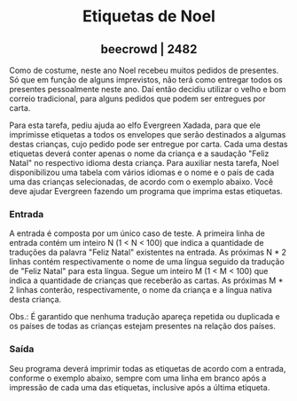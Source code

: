 <h1 align="center">Etiquetas de Noel</h1>

<h2 align="center">beecrowd | 2482</h2>

Como de costume, neste ano Noel recebeu muitos pedidos de presentes. Só que em função de alguns imprevistos, não terá como entregar todos os presentes pessoalmente neste ano. Daí então decidiu utilizar o velho e bom correio tradicional, para alguns pedidos que podem ser entregues por carta.

Para esta tarefa, pediu ajuda ao elfo Evergreen Xadada, para que ele imprimisse etiquetas a todos os envelopes que serão destinados a algumas destas crianças, cujo pedido pode ser entregue por carta. Cada uma destas etiquetas deverá conter apenas o nome da criança e a saudação "Feliz Natal" no respectivo idioma desta criança. Para auxiliar nesta tarefa, Noel disponibilizou uma tabela com vários idiomas e o nome e o país de cada uma das crianças selecionadas, de acordo com o exemplo abaixo. Você deve ajudar Evergreen fazendo um programa que imprima estas etiquetas.

### Entrada

A entrada é composta por um único caso de teste. A primeira linha de entrada contém um inteiro N (1 < N < 100) que indica a quantidade de traduções da palavra "Feliz Natal" existentes na entrada. As próximas N * 2 linhas contém respectivamente o nome de uma língua seguido da tradução de "Feliz Natal" para esta língua. Segue um inteiro M (1 < M < 100) que indica a quantidade de crianças que receberão as cartas. As próximas M * 2 linhas conterão, respectivamente, o nome da criança e a língua nativa desta criança.

Obs.: É garantido que nenhuma tradução apareça repetida ou duplicada e os países de todas as crianças estejam presentes na relação dos países.

### Saída

Seu programa deverá imprimir todas as etiquetas de acordo com a entrada, conforme o exemplo abaixo, sempre com uma linha em branco após a impressão de cada uma das etiquetas, inclusive após a última etiqueta.
